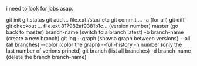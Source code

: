 
i need to look for jobs asap.


git init
git status
git add ...
	file.ext
	/star/
	etc
git commit ...
	   -a	(for all)
git diff
git checkout ...
		file.ext
		817982af9381b1c... (version number)
		master		   (go back to master)
		branch-name	   (switch to a branch latest)
		-b branch-name	   (create a new branch)
git log
	--graph	  (show a graph between versions)
	--all	  (all branches)
	--color   (color the graph)
	--full-history
	-n number (only the last number of verions prinetd)
git branch			(list all branches)
	   -d branch-name	(delete the branch branch-name)
